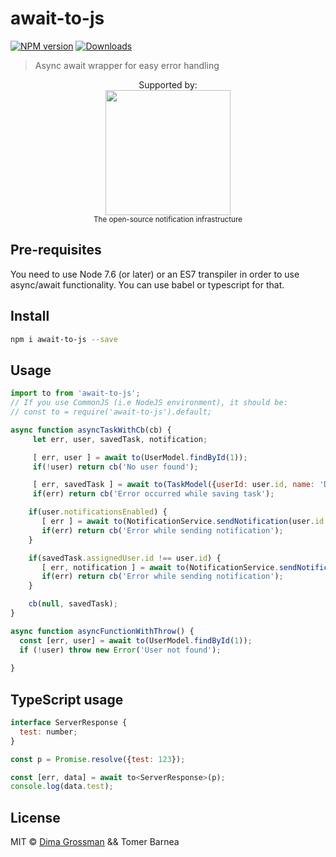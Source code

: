 # await-to-js

[![NPM version][npm-image]][npm-url]
[![Downloads][download-badge]][npm-url]

> Async await wrapper for easy error handling


<div align="center">
	Supported by:
  </div><div align="center">
		<a href="https://github.com/notifirehq/notifire">
			<img src="https://camo.githubusercontent.com/3ca722f7a9be6a1c65edd8297eaf978e70917c3a9344f182adcbe19a7df78474/68747470733a2f2f75706c6f6164732d73736c2e776562666c6f772e636f6d2f3631333062346432396262306162303965313461653965652f3631333065363933316637353564663330323230336663635f536964654c6f676f2532302d253230424c61636b2d702d3830302e706e67" width="200">
		</a>
    </div>
    <div align="center">  <sup>The open-source notification infrastructure</sup>
</div>
    
## Pre-requisites
You need to use Node 7.6 (or later) or an ES7 transpiler in order to use async/await functionality.
You can use babel or typescript for that.

## Install

```sh
npm i await-to-js --save
```

## Usage

```js
import to from 'await-to-js';
// If you use CommonJS (i.e NodeJS environment), it should be:
// const to = require('await-to-js').default;

async function asyncTaskWithCb(cb) {
     let err, user, savedTask, notification;

     [ err, user ] = await to(UserModel.findById(1));
     if(!user) return cb('No user found');

     [ err, savedTask ] = await to(TaskModel({userId: user.id, name: 'Demo Task'}));
     if(err) return cb('Error occurred while saving task');

    if(user.notificationsEnabled) {
       [ err ] = await to(NotificationService.sendNotification(user.id, 'Task Created'));
       if(err) return cb('Error while sending notification');
    }

    if(savedTask.assignedUser.id !== user.id) {
       [ err, notification ] = await to(NotificationService.sendNotification(savedTask.assignedUser.id, 'Task was created for you'));
       if(err) return cb('Error while sending notification');
    }

    cb(null, savedTask);
}

async function asyncFunctionWithThrow() {
  const [err, user] = await to(UserModel.findById(1));
  if (!user) throw new Error('User not found');
  
}
```

## TypeScript usage
```javascript
interface ServerResponse {
  test: number;
}

const p = Promise.resolve({test: 123});

const [err, data] = await to<ServerResponse>(p);
console.log(data.test);
```


## License

MIT © [Dima Grossman](http://blog.grossman.io) && Tomer Barnea

[npm-url]: https://npmjs.org/package/await-to-js
[npm-image]: https://img.shields.io/npm/v/await-to-js.svg?style=flat-square

[travis-url]: https://travis-ci.org/scopsy/await-to-js
[travis-image]: https://img.shields.io/travis/scopsy/await-to-js.svg?style=flat-square

[coveralls-url]: https://coveralls.io/r/scopsy/await-to-js
[coveralls-image]: https://img.shields.io/coveralls/scopsy/await-to-js.svg?style=flat-square

[depstat-url]: https://david-dm.org/scopsy/await-to-js
[depstat-image]: https://david-dm.org/scopsy/await-to-js.svg?style=flat-square

[download-badge]: http://img.shields.io/npm/dm/await-to-js.svg?style=flat-square
